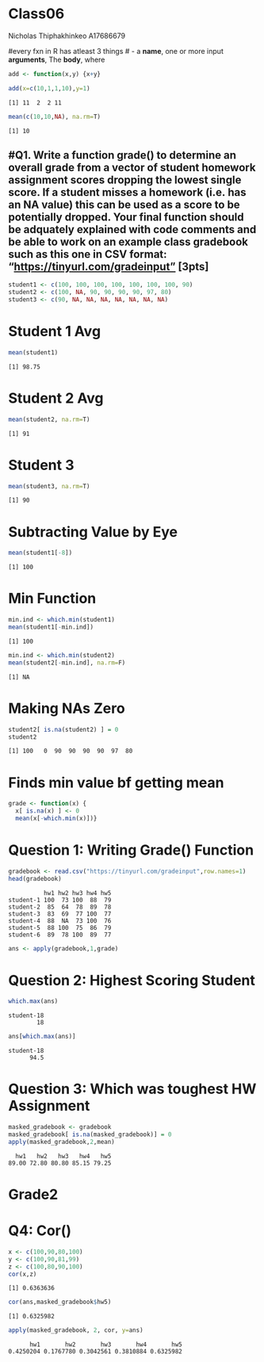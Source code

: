 # Class06
Nicholas Thiphakhinkeo A17686679

\#every fxn in R has atleast 3 things \# - a **name**, one or more input
**arguments**, The **body**, where

``` r
add <- function(x,y) {x+y}
```

``` r
add(x=c(10,1,1,10),y=1)
```

    [1] 11  2  2 11

``` r
mean(c(10,10,NA), na.rm=T)
```

    [1] 10

## \#Q1. Write a function grade() to determine an overall grade from a vector of student homework assignment scores dropping the lowest single score. If a student misses a homework (i.e. has an NA value) this can be used as a score to be potentially dropped. Your final function should be adquately explained with code comments and be able to work on an example class gradebook such as this one in CSV format: “https://tinyurl.com/gradeinput” \[3pts\]

``` r
student1 <- c(100, 100, 100, 100, 100, 100, 100, 90)
student2 <- c(100, NA, 90, 90, 90, 90, 97, 80)
student3 <- c(90, NA, NA, NA, NA, NA, NA, NA)
```

# Student 1 Avg

``` r
mean(student1)
```

    [1] 98.75

# Student 2 Avg

``` r
mean(student2, na.rm=T)
```

    [1] 91

# Student 3

``` r
mean(student3, na.rm=T)
```

    [1] 90

# Subtracting Value by Eye

``` r
mean(student1[-8])
```

    [1] 100

# Min Function

``` r
min.ind <- which.min(student1)
mean(student1[-min.ind])
```

    [1] 100

``` r
min.ind <- which.min(student2)
mean(student2[-min.ind], na.rm=F)
```

    [1] NA

# Making NAs Zero

``` r
student2[ is.na(student2) ] = 0
student2
```

    [1] 100   0  90  90  90  90  97  80

# Finds min value bf getting mean

``` r
grade <- function(x) {
  x[ is.na(x) ] <- 0
  mean(x[-which.min(x)])}
```

# Question 1: Writing Grade() Function

``` r
gradebook <- read.csv("https://tinyurl.com/gradeinput",row.names=1)
head(gradebook)
```

              hw1 hw2 hw3 hw4 hw5
    student-1 100  73 100  88  79
    student-2  85  64  78  89  78
    student-3  83  69  77 100  77
    student-4  88  NA  73 100  76
    student-5  88 100  75  86  79
    student-6  89  78 100  89  77

``` r
ans <- apply(gradebook,1,grade)
```

# Question 2: Highest Scoring Student

``` r
which.max(ans)
```

    student-18 
            18 

``` r
ans[which.max(ans)]
```

    student-18 
          94.5 

# Question 3: Which was toughest HW Assignment

``` r
masked_gradebook <- gradebook
masked_gradebook[ is.na(masked_gradebook)] = 0
apply(masked_gradebook,2,mean)
```

      hw1   hw2   hw3   hw4   hw5 
    89.00 72.80 80.80 85.15 79.25 

# Grade2

# Q4: Cor()

``` r
x <- c(100,90,80,100) 
y <- c(100,90,81,99)
z <- c(100,80,90,100)
cor(x,z)
```

    [1] 0.6363636

``` r
cor(ans,masked_gradebook$hw5)
```

    [1] 0.6325982

``` r
apply(masked_gradebook, 2, cor, y=ans)
```

          hw1       hw2       hw3       hw4       hw5 
    0.4250204 0.1767780 0.3042561 0.3810884 0.6325982 
